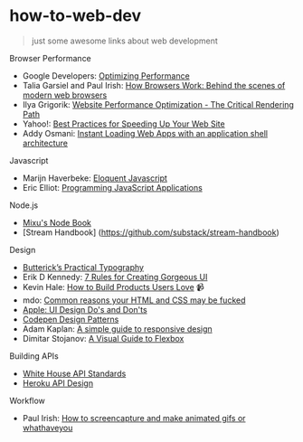 # how-to-web-dev

> just some awesome links about web development

Browser Performance

* Google Developers: [Optimizing Performance](https://developers.google.com/web/fundamentals/performance/index?hl=en)
* Talia Garsiel and Paul Irish: [How Browsers Work: Behind the scenes of modern web browsers](http://www.html5rocks.com/en/tutorials/internals/howbrowserswork/#Introduction)
* Ilya Grigorik: [Website Performance Optimization - The Critical Rendering Path](https://www.udacity.com/course/ud884)
* Yahoo!: [Best Practices for Speeding Up Your Web Site](https://developer.yahoo.com/performance/rules.html)
* Addy Osmani: [Instant Loading Web Apps with an application shell architecture](https://medium.com/@addyosmani/instant-loading-web-apps-with-an-application-shell-architecture-7c0c2f10c73)

Javascript

* Marijn Haverbeke: [Eloquent Javascript](http://eloquentjavascript.net/)
* Eric Elliot: [Programming JavaScript Applications](https://ericelliottjs.com/product/programming-javascript-applications-paper-ebook-bundle/)

Node.js

* [Mixu's Node Book](http://book.mixu.net/node/)
* [Stream Handbook] (https://github.com/substack/stream-handbook)

Design

* [Butterick’s Practical Typography](http://practicaltypography.com/)
* Erik D Kennedy: [7 Rules for Creating Gorgeous UI](https://medium.com/@erikdkennedy/7-rules-for-creating-gorgeous-ui-part-1-559d4e805cda)
* Kevin Hale: [How to Build Products Users Love](http://startupclass.samaltman.com/courses/lec07/) :video_camera:
* mdo: [Common reasons your HTML and CSS may be fucked](https://github.com/mdo/wtf-html-css)
* [Apple: UI Design Do's and Don'ts](https://developer.apple.com/design/tips/)
* [Codepen Design Patterns](http://codepen.io/patterns)
* Adam Kaplan: [A simple guide to responsive design](http://adamkaplan.me/grid)
* Dimitar Stojanov: [A Visual Guide to Flexbox](https://scotch.io/tutorials/a-visual-guide-to-css3-flexbox-properties)

Building APIs

* [White House API Standards](https://github.com/WhiteHouse/api-standards)
* [Heroku API Design](https://github.com/interagent/http-api-design)

Workflow
* Paul Irish: [How to screencapture and make animated gifs or whathaveyou](https://gist.github.com/paulirish/b6cf161009af0708315c)
